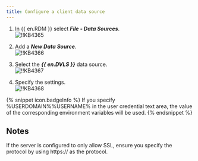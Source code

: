 ```yaml
---
title: Configure a client data source
---
```

1. In {{ en.RDM }} select ***File - Data Sources***.  
![!!KB4365](https://webdevolutions.azureedge.net/docs/en/kb/KB4365.png)

1. Add a ***New Data Source***.  
![!!KB4366](https://webdevolutions.azureedge.net/docs/en/kb/KB4366.png)

1. Select the ***{{ en.DVLS }}*** data source.  
![!!KB4367](https://webdevolutions.azureedge.net/docs/en/kb/KB4367.png)

1. Specify the settings.  
![!!KB4368](https://webdevolutions.azureedge.net/docs/en/kb/KB4368.png)

{% snippet icon.badgeInfo %}
If you specify %USERDOMAIN%\%USERNAME% in the user credential text area, the value of the corresponding environment variables will be used.
{% endsnippet %}

## Notes

If the server is configured to only allow SSL, ensure you specify the protocol by using https:// as the protocol.
